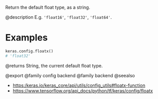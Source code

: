 Return the default float type, as a string.

@description
E.g. `'float16'`, `'float32'`, `'float64'`.

# Examples
```python
keras.config.floatx()
# 'float32'
```

@returns
String, the current default float type.

@export
@family config backend
@family backend
@seealso
+ <https:/keras.io/keras_core/api/utils/config_utils#floatx-function>
+ <https://www.tensorflow.org/api_docs/python/tf/keras/config/floatx>

